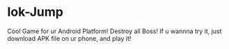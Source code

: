 # Iok-Jump
Cool Game for ur Android Platform! Destroy all Boss!
If u wannna try it, just download APK file on ur phone, and play it!

